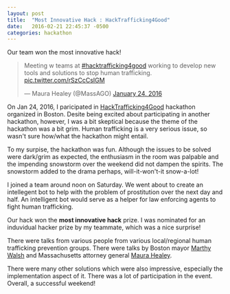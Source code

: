 ```yaml
---
layout: post
title:  "Most Innovative Hack : HackTrafficking4Good"
date:   2016-02-21 22:45:37 -0500
categories: hackathon
---
```


Our team won the most innovative hack!
<blockquote class="twitter-tweet" data-lang="en"><p lang="en" dir="ltr">Meeting w teams at <a href="https://twitter.com/hashtag/hacktrafficking4good?src=hash">#hacktrafficking4good</a> working to develop new tools and solutions to stop human trafficking. <a href="https://t.co/rSzCcCsIGM">pic.twitter.com/rSzCcCsIGM</a></p>&mdash; Maura Healey (@MassAGO) <a href="https://twitter.com/MassAGO/status/691357559379202048">January 24, 2016</a></blockquote>
<script async src="//platform.twitter.com/widgets.js" charset="utf-8"></script>

On Jan 24, 2016, I paricipated in [HackTrafficking4Good](http://www.hack-traffickingforgood.com/#hack-exploitation-for-good-boston "#HackTrafficking4Good") hackathon organized in Boston. Desite being excited about participating in another hackathon, however, I was a bit skeptical because the theme of the hackathon was a bit grim. Human trafficking is a very serious issue, so wasn't sure how/what the hackathon might entail. 

To my surpise, the hackathon was fun. Although the issues to be solved were dark/grim as expected, the enthusiasm in the room was palpable and the impending snowstorm over the weekend did not dampen the spirits. The snowstorm added to the drama perhaps, will-it-won't-it snow-a-lot!

I joined a team around noon on Saturday. We went about to create an intellegent bot to help with the problem of prostitution over the next day and half. An intelligent bot would serve as a helper for law enforcing agents to fight human trafficking. 

Our hack won the **most innovative hack** prize. I was nominated for an induvidual hacker prize by my teammate, which was a nice surprise!

There were talks from various people from various local/regional human trafficking prevention groups. There were talks by Boston mayor [Marthy Walsh](http://www.martywalsh.org/ "Marthy Walsh") and Massachusetts attorney general [Maura Healey](https://twitter.com/MassAGO "Maura Healey").

There were many other solutions which were also impressive, especially the implementation aspect of it. There was a lot of participation in the event. Overall, a successful weekend!


[jekyll-docs]: http://jekyllrb.com/docs/home
[jekyll-gh]:   https://github.com/jekyll/jekyll
[jekyll-talk]: https://talk.jekyllrb.com/
